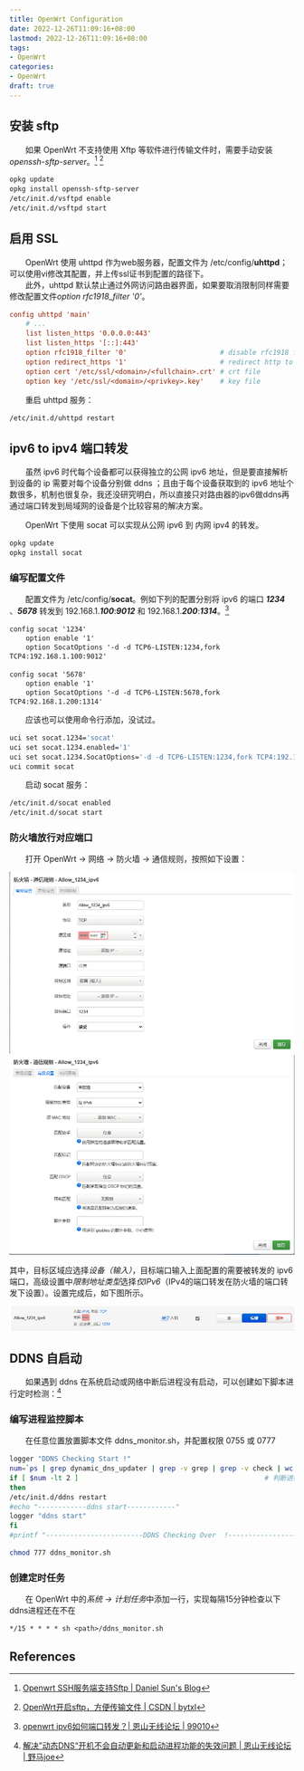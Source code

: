 ```yaml
---
title: OpenWrt Configuration
date: 2022-12-26T11:09:16+08:00
lastmod: 2022-12-26T11:09:16+08:00
tags: 
- OpenWrt
categories: 
- OpenWrt
draft: true
---
```


## 安装 sftp

&emsp;&emsp;如果 OpenWrt 不支持使用 Xftp 等软件进行传输文件时，需要手动安装 *openssh-sftp-server*。[^sftp_1] [^sftp_2]

```bash
opkg update
opkg install openssh-sftp-server
/etc/init.d/vsftpd enable
/etc/init.d/vsftpd start
```

## 启用 SSL

&emsp;&emsp;OpenWrt 使用 uhttpd 作为web服务器，配置文件为 /etc/config/**uhttpd**；可以使用vi修改其配置，并上传ssl证书到配置的路径下。  
&emsp;&emsp;此外，uhttpd 默认禁止通过外网访问路由器界面，如果要取消限制同样需要修改配置文件*option rfc1918_filter '0'*。

```conf
config uhttpd 'main'
    # ...
    list listen_https '0.0.0.0:443'
    list listen_https '[::]:443'
    option rfc1918_filter '0'                       # disable rfc1918 filter
    option redirect_https '1'                       # redirect http to https
    option cert '/etc/ssl/<domain>/<fullchain>.crt' # crt file
    option key '/etc/ssl/<domain>/<privkey>.key'    # key file
```

&emsp;&emsp;重启 uhttpd 服务：

```bash
/etc/init.d/uhttpd restart
```

## ipv6 to ipv4 端口转发

&emsp;&emsp;虽然 ipv6 时代每个设备都可以获得独立的公网 ipv6 地址，但是要直接解析到设备的 ip 需要对每个设备分别做 ddns ；且由于每个设备获取到的 ipv6 地址个数很多，机制也很复杂，我还没研究明白，所以直接只对路由器的ipv6做ddns再通过端口转发到局域网的设备是个比较容易的解决方案。

&emsp;&emsp;OpenWrt 下使用 socat 可以实现从公网 ipv6 到 内网 ipv4 的转发。

```bash
opkg update
opkg install socat
```

### 编写配置文件

&emsp;&emsp;配置文件为 /etc/config/**socat**。例如下列的配置分别将 ipv6 的端口 ***1234*** 、***5678*** 转发到 192.168.1.***100***:***9012*** 和 192.168.1.***200***:***1314***。[^socat_1]

```code
config socat '1234'
    option enable '1'
    option SocatOptions '-d -d TCP6-LISTEN:1234,fork TCP4:192.168.1.100:9012'

config socat '5678'
    option enable '1'
    option SocatOptions '-d -d TCP6-LISTEN:5678,fork TCP4:92.168.1.200:1314'
```

&emsp;&emsp;应该也可以使用命令行添加，没试过。

```bash
uci set socat.1234='socat'
uci set socat.1234.enabled='1'
uci set socat.1234.SocatOptions='-d -d TCP6-LISTEN:1234,fork TCP4:192.168.1.100:9012'
uci commit socat
```

&emsp;&emsp;启动 socat 服务：

```bash
/etc/init.d/socat enabled
/etc/init.d/socat start
```

### 防火墙放行对应端口

&emsp;&emsp;打开 OpenWrt -> 网络 -> 防火墙 -> 通信规则，按照如下设置：

![allow-ipv6-1234](./images/allow-ipv6-1234.png)  
![allow_ipv6-1234_advanced](./images/allow_ipv6-1234_advanced.png)

其中，目标区域应选择*设备（输入）*，目标端口输入上面配置的需要被转发的 ipv6 端口，高级设置中*限制地址类型*选择*仅IPv6*（IPv4的端口转发在防火墙的端口转发下设置）。设置完成后，如下图所示。

![allow-ipv6-1234_result](./images/allow-ipv6-1234_result.png)

## DDNS 自启动

&emsp;&emsp;如果遇到 ddns 在系统启动或网络中断后进程没有启动，可以创建如下脚本进行定时检测：[^ddns_1]

### 编写进程监控脚本

&emsp;&emsp;在任意位置放置脚本文件 ddns_monitor.sh，并配置权限 0755 或 0777

```bash
logger "DDNS Checking Start !"
num=`ps | grep dynamic_dns_updater | grep -v grep | grep -v check | wc -l`  # 计算进程数
if [ $num -lt 2 ]                                              # 判断进程是否存在，根据创建的ddns个数修改
then
/etc/init.d/ddns restart
#echo "------------ddns start------------"               
logger "ddns start"               
fi
#printf "------------------------DDNS Checking Over  !---------------------------\n"
```

```bash
chmod 777 ddns_monitor.sh
```

### 创建定时任务

&emsp;&emsp;在 OpenWrt 中的*系统 -> 计划任务*中添加一行，实现每隔15分钟检查以下ddns进程还在不在

```code
*/15 * * * * sh <path>/ddns_monitor.sh
```

## References

[^sftp_1]:[Openwrt SSH服务端支持Sftp | Daniel Sun's Blog](https://onlyke.com/html/605.html)  
[^sftp_2]:[OpenWrt开启sftp，方便传输文件 | CSDN | bytxl](https://blog.csdn.net/bytxl/article/details/42146151)  
[^socat_1]:[openwrt ipv6如何端口转发？| 恩山无线论坛 | 99010](https://www.right.com.cn/forum/forum.php?mod=redirect&goto=findpost&ptid=4129434&pid=11351439)  
[^ddns_1]:[解决”动态DNS“开机不会自动更新和启动进程功能的失效问题 | 恩山无线论坛 | 野马joe](https://www.right.com.cn/forum/thread-182153-1-1.html)
